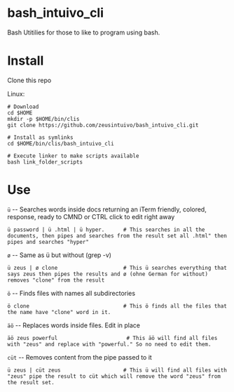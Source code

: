 # bash_intuivo_cli
Bash Utitilies for those to like to program using bash.


# Install

Clone this repo

Linux:
```
# Download
cd $HOME
mkdir -p $HOME/bin/clis
git clone https://github.com/zeusintuivo/bash_intuivo_cli.git

# Install as symlinks
cd $HOME/bin/clis/bash_intuivo_cli

# Execute linker to make scripts available
bash link_folder_scripts

```



# Use


`ü`  --  Searches words inside docs returning an iTerm friendly, colored, response, ready to CMND or CTRL click to edit right away
```
ü password | ü .html | ü hyper.      # This searches in all the documents, then pipes and searches from the result set all .html" then pipes and searches "hyper"
```

`ø`  --  Same as ü but without  (grep -v)
```
ü zeus | ø clone                     # This ü searches everything that says zeus then pipes the results and ø (ohne German for without) removes "clone" from the result
```

`ö`  -- Finds files with names all subdirectories
```
ö clone                              # This ö finds all the files that the name have "clone" word in it.
```

`äö` -- Replaces words inside files. Edit in place
```
äö zeus powerful                      # This äö will find all files with "zeus" and replace with "powerful." So no need to edit them.
```


`cüt` -- Removes content from the pipe passed to it
```
ü zeus | cüt zeus                    # This ü will find all files with "zeus" pipe the result to cüt which will remove the word "zeus" from the result set.
```